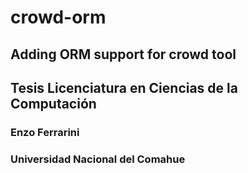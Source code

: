 # crowd-orm
## Adding ORM support for crowd tool

## Tesis Licenciatura en Ciencias de la Computación

### Enzo Ferrarini

### Universidad Nacional del Comahue
